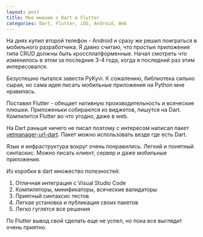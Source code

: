 ```yaml
---
layout: post
title: Мое мнение о Dart и Flutter
categories: Dart, Flutter, iOS, Android, Web
---
```


На днях купил второй телефон - Android и сразу же решил поиграться в мобильного разработчика. 
Я давно считаю, что простые приложения типа CRUD должны быть кроссплатформенные. Начал смотреть что изменилось в этом
за последние 3-4 года, когда я последний раз этим интересовался. 

Безуспешно пытался завести PyKyvi. К сожалению, библиотека сильно сырая, но сама идея писать мобильные приложения на Python мне нравилась. 

Поставил Flutter - обещает нативную производительность и всяческие плюшки. Приложеньки собираются из виджетов, пишутся на Dart.
Компилится Flutter во что угодно, даже в web. 

На Dart раньше ничего не писал поэтому с интересом написал пакет [vetmanager-url-dart](https://github.com/otis22/vetmanager-url-dart). Пакет можно использовать везде где есть Dart.

Язык и инфраструктура вокруг очень понравились. Легкий и понятный синтаскис. Можно писать клиент, сервер и даже мобильные приложения.

Из коробки в dart множество полезностей:

1. Отличная интеграция с Visual Studio Code
1. Компиляторы, минификаторы, всяческие валидаторы
1. Приятный синтаксис тестов   
1. Легкая установка и публикация своих пакетов 
1. Легко гуглятся все решения

По Flutter вывод свой сделать еще не успел, но пока все выглядит очень приятно.

